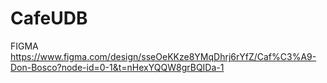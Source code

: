 # CafeUDB
FIGMA https://www.figma.com/design/sseOeKKze8YMqDhrj6rYfZ/Caf%C3%A9-Don-Bosco?node-id=0-1&t=nHexYQQW8grBQIDa-1

